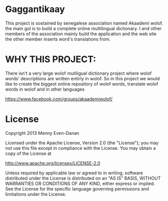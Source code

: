 # Gaggantikaay
This project is sostained by senegalese association named Akaademi wolof.
the main gol is to build a complete online multilingual dictionary.
I and other members of the association mainly build the application and the web site
the other member inserts word's translations from.

# WHY THIS PROJECT:

There isn't a very large wolof mutiligual dictionary project where wolof words' descriptions are written entirly in wolof. 
So in this project we would like to create the biggest online repository of wolof words, translate wolof words in wolof and in other languages

https://www.facebook.com/groups/akaademiwolof/

# License

Copyright 2013 Menny Even-Danan

Licensed under the Apache License, Version 2.0 (the "License");
you may not use this file except in compliance with the License.
You may obtain a copy of the License at

http://www.apache.org/licenses/LICENSE-2.0

Unless required by applicable law or agreed to in writing, software
distributed under the License is distributed on an "AS IS" BASIS,
WITHOUT WARRANTIES OR CONDITIONS OF ANY KIND, either express or implied.
See the License for the specific language governing permissions and
limitations under the License.
